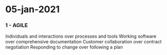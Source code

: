 # 05-jan-2021

### 1 - AGILE


Individuals and interactions over processes and tools
Working software over comprehensive documentation
Customer collaboration over contract negotiation
Responding to change over following a plan


